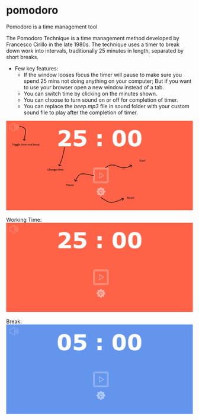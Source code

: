 # pomodoro
Pomodoro is a time management tool

The Pomodoro Technique is a time management method developed by Francesco Cirillo in the late 1980s. The technique uses a timer to break down work into intervals, traditionally 25 minutes in length, separated by short breaks.

* Few key features:
  * If the window looses focus the timer will pause to make sure you spend 25 mins not doing anything on your computer; But if you want to use your browser open a new window instead of a tab.
  * You can switch time by clicking on the minutes shown.
  * You can choose to turn sound on or off for completion of timer.
  * You can replace the *beep.mp3* file in sound folder with your custom sound file to play after the completion of timer.

![Detailed Screenshot](image/screenshot_detailed.png)

Working Time:
![Screenshot](image/screenshot_1.png)

Break:
![Screenshot](image/screenshot_2.png)

